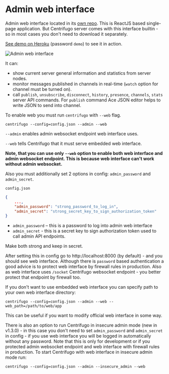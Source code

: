 # Admin web interface

Admin web interface located in its [own repo](https://github.com/centrifugal/web). This
is ReactJS based single-page application. But Centrifugo server comes with this interface builtin - so in most cases you don't need to download it separately.

[See demo on Heroku](https://centrifugo.herokuapp.com) (password `demo`) to see it in action.

![Admin web interface](https://raw.githubusercontent.com/centrifugal/documentation/master/assets/images/web.gif)

It can:

* show current server general information and statistics from server nodes.
* monitor messages published in channels in real-time (`watch` option for channel must be turned on).
* call `publish`, `unsubscribe`, `disconnect`, `history`, `presence`, `channels`, `stats` server API commands. For
    `publish` command Ace JSON editor helps to write JSON to send into channel.

To enable web you must run `centrifugo` with `--web` flag.

```
centrifugo --config=config.json --admin --web
```

`--admin` enables admin websocket endpoint web interface uses.

`--web` tells Centrifugo that it must serve embedded web interface.

**Note, that you can use only `--web` option to enable both web interface and admin websocket endpoint.
This is because web interface can't work without admin websocket.**

Also you must additionally set 2 options in config: `admin_password` and `admin_secret`.

`config.json`

```json
{
    ...,
    "admin_password": "strong_password_to_log_in",
    "admin_secret": "strong_secret_key_to_sign_authorization_token"
}
```

* `admin_password` – this is a password to log into admin web interface
* `admin_secret` - this is a secret key to sign authorization token used to call admin API endpoints.

Make both strong and keep in secret.

After setting this in config go to http://localhost:8000 (by default) - and you should see web interface. Although there is `password` based authentication a good advice is to protect web interface by firewall rules in production. Also as web interface uses `/socket` Centrifugo websocket endpoint - you better protect that endpoint by firewall too.

If you don't want to use embedded web interface you can specify path to your own web interface directory:

```
centrifugo --config=config.json --admin --web --web_path=/path/to/web/app
```

This can be useful if you want to modify official web interface in some way.

There is also an option to run Centrifugo in insecure admin mode (new in v1.3.0) - in this case you
don't need to set `admin_password` and `admin_secret` in config - if you use web interface you will
be logged in automatically without any password. Note that this is only for development or if you
protected admin websocket endpoint and web interface with firewall rules in production. To start
Centrifugo with web interface in insecure admin mode run:

```
centrifugo --config=config.json --admin --insecure_admin --web
```

